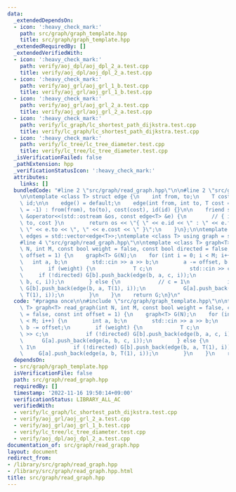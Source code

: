 ```yaml
---
data:
  _extendedDependsOn:
  - icon: ':heavy_check_mark:'
    path: src/graph/graph_template.hpp
    title: src/graph/graph_template.hpp
  _extendedRequiredBy: []
  _extendedVerifiedWith:
  - icon: ':heavy_check_mark:'
    path: verify/aoj_dpl/aoj_dpl_2_a.test.cpp
    title: verify/aoj_dpl/aoj_dpl_2_a.test.cpp
  - icon: ':heavy_check_mark:'
    path: verify/aoj_grl/aoj_grl_1_b.test.cpp
    title: verify/aoj_grl/aoj_grl_1_b.test.cpp
  - icon: ':heavy_check_mark:'
    path: verify/aoj_grl/aoj_grl_2_a.test.cpp
    title: verify/aoj_grl/aoj_grl_2_a.test.cpp
  - icon: ':heavy_check_mark:'
    path: verify/lc_graph/lc_shortest_path_dijkstra.test.cpp
    title: verify/lc_graph/lc_shortest_path_dijkstra.test.cpp
  - icon: ':heavy_check_mark:'
    path: verify/lc_tree/lc_tree_diameter.test.cpp
    title: verify/lc_tree/lc_tree_diameter.test.cpp
  _isVerificationFailed: false
  _pathExtension: hpp
  _verificationStatusIcon: ':heavy_check_mark:'
  attributes:
    links: []
  bundledCode: "#line 2 \"src/graph/read_graph.hpp\"\n\n#line 2 \"src/graph/graph_template.hpp\"\
    \n\ntemplate <class T> struct edge {\n    int from, to;\n    T cost;\n    int\
    \ id;\n\n    edge() = default;\n    edge(int from, int to, T cost = 1, int id\
    \ = -1) : from(from), to(to), cost(cost), id(id) {}\n\n    friend std::ostream\
    \ &operator<<(std::ostream &os, const edge<T> &e) {\n        // { id : from ->\
    \ to, cost }\n        return os << \"{ \" << e.id << \" : \" << e.from << \" ->\
    \ \" << e.to << \", \" << e.cost << \" }\";\n    }\n};\n\ntemplate <class T> using\
    \ edges = std::vector<edge<T>>;\ntemplate <class T> using graph = std::vector<std::vector<edge<T>>>;\n\
    #line 4 \"src/graph/read_graph.hpp\"\n\ntemplate <class T> graph<T> read_graph(int\
    \ N, int M, const bool weight = false, const bool directed = false, const int\
    \ offset = 1) {\n    graph<T> G(N);\n    for (int i = 0; i < M; i++) {\n     \
    \   int a, b;\n        std::cin >> a >> b;\n        a -= offset, b -= offset;\n\
    \        if (weight) {\n            T c;\n            std::cin >> c;\n       \
    \     if (!directed) G[b].push_back(edge(b, a, c, i));\n            G[a].push_back(edge(a,\
    \ b, c, i));\n        } else {\n            // c = 1\n            if (!directed)\
    \ G[b].push_back(edge(b, a, T(1), i));\n            G[a].push_back(edge(a, b,\
    \ T(1), i));\n        }\n    }\n    return G;\n}\n"
  code: "#pragma once\n\n#include \"src/graph/graph_template.hpp\"\n\ntemplate <class\
    \ T> graph<T> read_graph(int N, int M, const bool weight = false, const bool directed\
    \ = false, const int offset = 1) {\n    graph<T> G(N);\n    for (int i = 0; i\
    \ < M; i++) {\n        int a, b;\n        std::cin >> a >> b;\n        a -= offset,\
    \ b -= offset;\n        if (weight) {\n            T c;\n            std::cin\
    \ >> c;\n            if (!directed) G[b].push_back(edge(b, a, c, i));\n      \
    \      G[a].push_back(edge(a, b, c, i));\n        } else {\n            // c =\
    \ 1\n            if (!directed) G[b].push_back(edge(b, a, T(1), i));\n       \
    \     G[a].push_back(edge(a, b, T(1), i));\n        }\n    }\n    return G;\n}"
  dependsOn:
  - src/graph/graph_template.hpp
  isVerificationFile: false
  path: src/graph/read_graph.hpp
  requiredBy: []
  timestamp: '2022-11-16 19:50:14+09:00'
  verificationStatus: LIBRARY_ALL_AC
  verifiedWith:
  - verify/lc_graph/lc_shortest_path_dijkstra.test.cpp
  - verify/aoj_grl/aoj_grl_2_a.test.cpp
  - verify/aoj_grl/aoj_grl_1_b.test.cpp
  - verify/lc_tree/lc_tree_diameter.test.cpp
  - verify/aoj_dpl/aoj_dpl_2_a.test.cpp
documentation_of: src/graph/read_graph.hpp
layout: document
redirect_from:
- /library/src/graph/read_graph.hpp
- /library/src/graph/read_graph.hpp.html
title: src/graph/read_graph.hpp
---
```

